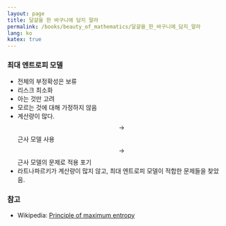 ```yaml
---
layout: page
title: 달걀을 한 바구니에 담지 말라
permalink: /books/beauty_of_mathematics/달걀을_한_바구니에_담지_말라
lang: ko
katex: true
---
```


### 최대 엔트로피 모델

* 전체의 부정확성은 보류
* 리스크 최소화
* 아는 것만 고려
* 모르는 것에 대해 가정하지 않음
* 계산량이 많다. $$ \rightarrow $$ 근사 모델 사용 $$ \rightarrow $$ 근사 모델의 문제로 적용 포기
* 라트나파르키가 계산량이 많지 않고, 최대 엔트로피 모델이 적합한 문제들을 찾았음.

### 참고

* Wikipedia: [Principle of maximum entropy][wiki-max-entropy]

[wiki-max-entropy]: https://en.wikipedia.org/wiki/Principle_of_maximum_entropy

